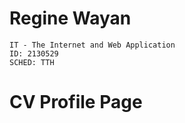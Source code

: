 # Regine Wayan
    IT - The Internet and Web Application
    ID: 2130529
    SCHED: TTH
    
# CV Profile Page